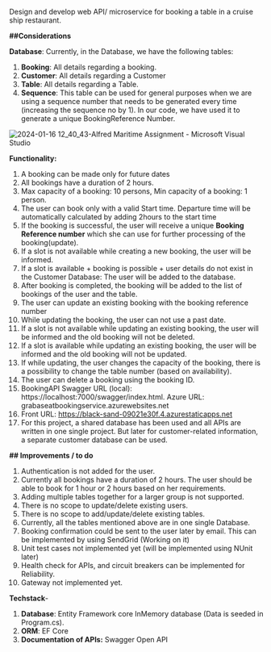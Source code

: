 Design and develop web API/ microservice for booking a table in a cruise ship restaurant.

**##Considerations**

**Database**:
Currently, in the Database, we have the following tables:
1. **Booking**: All details regarding a booking.
2. **Customer**: All details regarding a Customer
3. **Table**: All details regarding a Table.
4. **Sequence**: This table can be used for general purposes when we are using a sequence number that needs to be generated every time (increasing the sequence no by 1). In our code, we have used it to generate a unique BookingReference Number.

![2024-01-16 12_40_43-Alfred Maritime Assignment - Microsoft Visual Studio](https://github.com/srijanighosh87/CruiseBookingService/assets/35540694/d770d443-25a7-415b-9829-774239a0177c)


**Functionality:**

1. A booking can be made only for future dates
2. All bookings have a duration of 2 hours.
3. Max capacity of a booking: 10 persons, Min capacity of a booking: 1 person.
4. The user can book only with a valid Start time. Departure time will be automatically calculated by adding 2hours to the start time
5. If the booking is successful, the user will receive a unique **Booking Reference number** which she can use for further processing of the booking(update).
6. If a slot is not available while creating a new booking, the user will be informed.
7. If a slot is available + booking is possible + user details do not exist in the Customer Database: The user will be added to the database.
8. After booking is completed, the booking will be added to the list of bookings of the user and the table.
9. The user can update an existing booking with the booking reference number
10. While updating the booking, the user can not use a past date.
11. If a slot is not available while updating an existing booking, the user will be informed and the old booking will not be deleted.
12. If a slot is available while updating an existing booking, the user will be informed and the old booking will not be updated.
13. If while updating, the user changes the capacity of the booking, there is a possibility to change the table number (based on availability).
14. The user can delete a booking using the booking ID.
15. BookingAPI Swagger URL (local): https://localhost:7000/swagger/index.html. Azure URL: grabaseatbookingservice.azurewebsites.net
16. Front URL: https://black-sand-09021e30f.4.azurestaticapps.net
17. For this project, a shared database has been used and all APIs are written in one single project. But later for customer-related information, a separate customer database can be used.

**## Improvements / to do**
1. Authentication is not added for the user.
2. Currently all bookings have a duration of 2 hours. The user should be able to book for 1 hour or 2 hours based on her requirements.
3. Adding multiple tables together for a larger group is not supported.
4. There is no scope to update/delete existing users.
5. There is no scope to add/update/delete existing tables.
6. Currently, all the tables mentioned above are in one single Database.
7. Booking confirmation could be sent to the user later by email. This can be implemented by using SendGrid (Working on it)
8. Unit test cases not implemented yet (will be implemented using NUnit later)
10. Health check for APIs, and circuit breakers can be implemented for Reliability.
11. Gateway not implemented yet.


**Techstack**-
1. **Database**: Entity Framework core InMemory database (Data is seeded in Program.cs).
2. **ORM**: EF Core
5. **Documentation of APIs:** Swagger Open API

